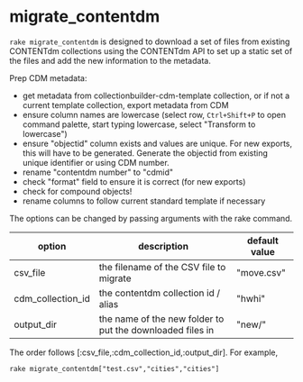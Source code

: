 # migrate_contentdm

`rake migrate_contentdm` is designed to download a set of files from existing CONTENTdm collections using the CONTENTdm API to set up a static set of the files and add the new information to the metadata.

Prep CDM metadata:

- get metadata from collectionbuilder-cdm-template collection, or if not a current template collection, export metadata from CDM
- ensure column names are lowercase (select row, `Ctrl+Shift+P` to open command palette, start typing lowercase, select "Transform to lowercase")
- ensure "objectid" column exists and values are unique. For new exports, this will have to be generated. Generate the objectid from existing unique identifier or using CDM number. 
- rename "contentdm number" to "cdmid"
- check "format" field to ensure it is correct (for new exports)
- check for compound objects!
- rename columns to follow current standard template if necessary


The options can be changed by passing arguments with the rake command.

| option | description | default value |
| --- | --- | --- |
| csv_file | the filename of the CSV file to migrate | "move.csv" |
| cdm_collection_id | the contentdm collection id / alias | "hwhi" |
| output_dir | the name of the new folder to put the downloaded files in | "new/" |


The order follows [:csv_file,:cdm_collection_id,:output_dir].
For example, 

`rake migrate_contentdm["test.csv","cities","cities"]`
